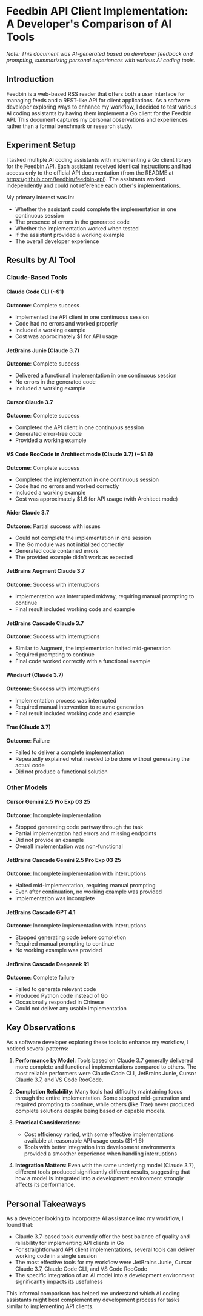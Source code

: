 # Feedbin API Client Implementation: A Developer's Comparison of AI Tools

*Note: This document was AI-generated based on developer feedback and prompting, summarizing personal experiences with various AI coding tools.*

## Introduction
Feedbin is a web-based RSS reader that offers both a user interface for managing feeds and a REST-like API for client applications. As a software developer exploring ways to enhance my workflow, I decided to test various AI coding assistants by having them implement a Go client for the Feedbin API. This document captures my personal observations and experiences rather than a formal benchmark or research study.

## Experiment Setup
I tasked multiple AI coding assistants with implementing a Go client library for the Feedbin API. Each assistant received identical instructions and had access only to the official API documentation (from the README at https://github.com/feedbin/feedbin-api). The assistants worked independently and could not reference each other's implementations.

My primary interest was in:
- Whether the assistant could complete the implementation in one continuous session
- The presence of errors in the generated code
- Whether the implementation worked when tested
- If the assistant provided a working example
- The overall developer experience

## Results by AI Tool

### Claude-Based Tools

#### Claude Code CLI (~$1)
**Outcome**: Complete success
- Implemented the API client in one continuous session
- Code had no errors and worked properly
- Included a working example
- Cost was approximately $1 for API usage

#### JetBrains Junie (Claude 3.7)
**Outcome**: Complete success
- Delivered a functional implementation in one continuous session
- No errors in the generated code
- Included a working example

#### Cursor Claude 3.7
**Outcome**: Complete success
- Completed the API client in one continuous session
- Generated error-free code
- Provided a working example

#### VS Code RooCode in Architect mode (Claude 3.7) (~$1.6)
**Outcome**: Complete success
- Completed the implementation in one continuous session
- Code had no errors and worked correctly
- Included a working example
- Cost was approximately $1.6 for API usage (with Architect mode)

#### Aider Claude 3.7
**Outcome**: Partial success with issues
- Could not complete the implementation in one session
- The Go module was not initialized correctly
- Generated code contained errors
- The provided example didn't work as expected

#### JetBrains Augment Claude 3.7
**Outcome**: Success with interruptions
- Implementation was interrupted midway, requiring manual prompting to continue
- Final result included working code and example

#### JetBrains Cascade Claude 3.7
**Outcome**: Success with interruptions
- Similar to Augment, the implementation halted mid-generation
- Required prompting to continue
- Final code worked correctly with a functional example

#### Windsurf (Claude 3.7)
**Outcome**: Success with interruptions
- Implementation process was interrupted
- Required manual intervention to resume generation
- Final result included working code and example

#### Trae (Claude 3.7)
**Outcome**: Failure
- Failed to deliver a complete implementation
- Repeatedly explained what needed to be done without generating the actual code
- Did not produce a functional solution

### Other Models

#### Cursor Gemini 2.5 Pro Exp 03 25
**Outcome**: Incomplete implementation
- Stopped generating code partway through the task
- Partial implementation had errors and missing endpoints
- Did not provide an example
- Overall implementation was non-functional

#### JetBrains Cascade Gemini 2.5 Pro Exp 03 25
**Outcome**: Incomplete implementation with interruptions
- Halted mid-implementation, requiring manual prompting
- Even after continuation, no working example was provided
- Implementation was incomplete

#### JetBrains Cascade GPT 4.1
**Outcome**: Incomplete implementation with interruptions
- Stopped generating code before completion
- Required manual prompting to continue
- No working example was provided

#### JetBrains Cascade Deepseek R1
**Outcome**: Complete failure
- Failed to generate relevant code
- Produced Python code instead of Go
- Occasionally responded in Chinese
- Could not deliver any usable implementation

## Key Observations

As a software developer exploring these tools to enhance my workflow, I noticed several patterns:

1. **Performance by Model**: Tools based on Claude 3.7 generally delivered more complete and functional implementations compared to others. The most reliable performers were Claude Code CLI, JetBrains Junie, Cursor Claude 3.7, and VS Code RooCode.

2. **Completion Reliability**: Many tools had difficulty maintaining focus through the entire implementation. Some stopped mid-generation and required prompting to continue, while others (like Trae) never produced complete solutions despite being based on capable models.

3. **Practical Considerations**: 
   - Cost efficiency varied, with some effective implementations available at reasonable API usage costs ($1-1.6)
   - Tools with better integration into development environments provided a smoother experience when handling interruptions

4. **Integration Matters**: Even with the same underlying model (Claude 3.7), different tools produced significantly different results, suggesting that how a model is integrated into a development environment strongly affects its performance.

## Personal Takeaways

As a developer looking to incorporate AI assistance into my workflow, I found that:

- Claude 3.7-based tools currently offer the best balance of quality and reliability for implementing API clients in Go
- For straightforward API client implementations, several tools can deliver working code in a single session
- The most effective tools for my workflow were JetBrains Junie, Cursor Claude 3.7, Claude Code CLI, and VS Code RooCode
- The specific integration of an AI model into a development environment significantly impacts its usefulness

This informal comparison has helped me understand which AI coding assistants might best complement my development process for tasks similar to implementing API clients.
